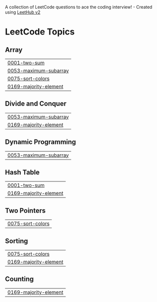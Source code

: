 A collection of LeetCode questions to ace the coding interview! - Created using [LeetHub v2](https://github.com/arunbhardwaj/LeetHub-2.0)
<!---LeetCode Topics Start-->
# LeetCode Topics
## Array
|  |
| ------- |
| [0001-two-sum](https://github.com/m1ss-chief/Leetcode-Solutions/tree/master/0001-two-sum) |
| [0053-maximum-subarray](https://github.com/m1ss-chief/Leetcode-Solutions/tree/master/0053-maximum-subarray) |
| [0075-sort-colors](https://github.com/m1ss-chief/Leetcode-Solutions/tree/master/0075-sort-colors) |
| [0169-majority-element](https://github.com/m1ss-chief/Leetcode-Solutions/tree/master/0169-majority-element) |
## Divide and Conquer
|  |
| ------- |
| [0053-maximum-subarray](https://github.com/m1ss-chief/Leetcode-Solutions/tree/master/0053-maximum-subarray) |
| [0169-majority-element](https://github.com/m1ss-chief/Leetcode-Solutions/tree/master/0169-majority-element) |
## Dynamic Programming
|  |
| ------- |
| [0053-maximum-subarray](https://github.com/m1ss-chief/Leetcode-Solutions/tree/master/0053-maximum-subarray) |
## Hash Table
|  |
| ------- |
| [0001-two-sum](https://github.com/m1ss-chief/Leetcode-Solutions/tree/master/0001-two-sum) |
| [0169-majority-element](https://github.com/m1ss-chief/Leetcode-Solutions/tree/master/0169-majority-element) |
## Two Pointers
|  |
| ------- |
| [0075-sort-colors](https://github.com/m1ss-chief/Leetcode-Solutions/tree/master/0075-sort-colors) |
## Sorting
|  |
| ------- |
| [0075-sort-colors](https://github.com/m1ss-chief/Leetcode-Solutions/tree/master/0075-sort-colors) |
| [0169-majority-element](https://github.com/m1ss-chief/Leetcode-Solutions/tree/master/0169-majority-element) |
## Counting
|  |
| ------- |
| [0169-majority-element](https://github.com/m1ss-chief/Leetcode-Solutions/tree/master/0169-majority-element) |
<!---LeetCode Topics End-->